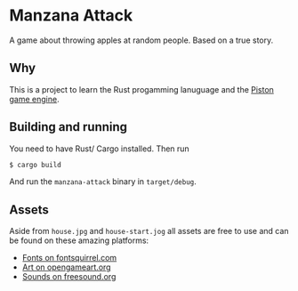# Manzana Attack

A game about throwing apples at random people. Based on a true story.

## Why

This is a project to learn the Rust progamming lanuguage and the [Piston game engine](http://www.piston.rs/).

## Building and running

You need to have Rust/ Cargo installed. Then run
```bash
$ cargo build
```

And run the `manzana-attack` binary in `target/debug`.

## Assets

Aside from `house.jpg` and `house-start.jog` all assets are free to use and can be found on these amazing platforms:
- [Fonts on fontsquirrel.com](https://www.fontsquirrel.com/)
- [Art on opengameart.org](https://opengameart.org/)
- [Sounds on freesound.org](https://freesound.org/)
